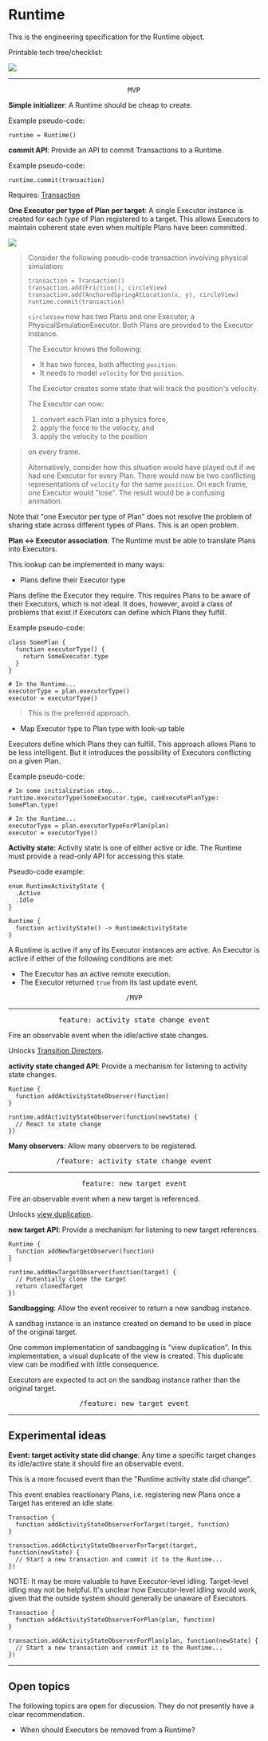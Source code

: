 # Runtime

This is the engineering specification for the Runtime object.

Printable tech tree/checklist:

![](../../_assets/RuntimeTechTree.svg)

---

<p style="text-align:center"><tt>MVP</tt></p>

**Simple initializer**: A Runtime should be cheap to create.

Example pseudo-code:

    runtime = Runtime()

**commit API**: Provide an API to commit Transactions to a Runtime.

Example pseudo-code:

    runtime.commit(transaction)

Requires: [Transaction](transaction.md)

**One Executor per type of Plan per target**: A single Executor instance is created for each *type* of Plan registered to a target. This allows Executors to maintain coherent state even when multiple Plans have been committed.

![](../../_assets/OneExecutor.svg)

> Consider the following pseudo-code transaction involving physical simulation:
> 
>     transaction = Transaction()
>     transaction.add(Friction(), circleView)
>     transaction.add(AnchoredSpringAtLocation(x, y), circleView)
>     runtime.commit(transaction)
> 
> `circleView` now has two Plans and one Executor, a PhysicalSimulationExecutor. Both Plans are provided to the Executor instance.
> 
> The Executor knows the following:
> 
> - It has two forces, both affecting `position`.
> - It needs to model `velocity` for the `position`.
> 
> The Executor creates some state that will track the position's velocity.
> 
> The Executor can now:
> 
> 1. convert each Plan into a physics force,
> 2. apply the force to the velocity, and
> 3. apply the velocity to the position

> on every frame.
> 
> Alternatively, consider how this situation would have played out if we had one Executor for every Plan. There would now be two conflicting representations of `velocity` for the same `position`. On each frame, one Executor would "lose". The result would be a confusing animation.

Note that "one Executor per type of Plan" does not resolve the problem of sharing state across different types of Plans. This is an open problem.

**Plan ↔ Executor association**: The Runtime must be able to translate Plans into Executors.

This lookup can be implemented in many ways:

- Plans define their Executor type

Plans define the Executor they require. This requires Plans to be aware of their Executors, which is not ideal. It does, however, avoid a class of problems that exist if Executors can define which Plans they fulfill.

Example pseudo-code:

    class SomePlan {
      function executorType() {
        return SomeExecutor.type
      }
    }
    
    # In the Runtime...
    executorType = plan.executorType()
    executor = executorType()

> This is the preferred approach.

- Map Executor type to Plan type with look-up table

Executors define which Plans they can fulfill. This approach allows Plans to be less intelligent. But it introduces the possibility of Executors conflicting on a given Plan.

Example pseudo-code:

    # In some initialization step...
    runtime.executorType(SomeExecutor.type, canExecutePlanType: SomePlan.type)
    
    # In the Runtime...
    executorType = plan.executorTypeForPlan(plan)
    executor = executorType()

**Activity state**: Activity state is one of either active or idle. The Runtime must provide a read-only API for accessing this state.

Pseudo-code example:

    enum RuntimeActivityState {
      .Active
      .Idle
    }
    
    Runtime {
      function activityState() -> RuntimeActivityState
    }

A Runtime is active if any of its Executor instances are active. An Executor is active if either of the following conditions are met:

- The Executor has an active remote execution.
- The Executor returned `true` from its last update event.

<p style="text-align:center"><tt>/MVP</tt></p>

---

<p style="text-align:center"><tt>feature: activity state change event</tt></p>

Fire an observable event when the idle/active state changes.

Unlocks [Transition Directors](../transition_directors.md).

**activity state changed API**: Provide a mechanism for listening to activity state changes.

    Runtime {
      function addActivityStateObserver(function)
    }
    
    runtime.addActivityStateObserver(function(newState) {
      // React to state change
    })

**Many observers**: Allow many observers to be registered.

<p style="text-align:center"><tt>/feature: activity state change event</tt></p>

---

<p style="text-align:center"><tt>feature: new target event</tt></p>

Fire an observable event when a new target is referenced.

Unlocks [view duplication](../view_duplication.md).

**new target API**: Provide a mechanism for listening to new target references.

    Runtime {
      function addNewTargetObserver(function)
    }
    
    runtime.addNewTargetObserver(function(target) {
      // Potentially clone the target
      return clonedTarget
    })

**Sandbagging**: Allow the event receiver to return a new sandbag instance.

A sandbag instance is an instance created on demand to be used in place of the original target.

One common implementation of sandbagging is "view duplication". In this implementation, a visual duplicate of the view is created. This duplicate view can be modified with little consequence.

Executors are expected to act on the sandbag instance rather than the original target.

<p style="text-align:center"><tt>/feature: new target event</tt></p>

---

## Experimental ideas

**Event: target activity state did change**: Any time a specific target changes its idle/active state it should fire an observable event.

This is a more focused event than the "Runtime activity state did change".

This event enables reactionary Plans, i.e. registering new Plans once a Target has entered an idle state.

    Transaction {
      function addActivityStateObserverForTarget(target, function)
    }
    
    transaction.addActivityStateObserverForTarget(target, function(newState) {
      // Start a new transaction and commit it to the Runtime...
    })

NOTE: It may be more valuable to have Executor-level idling. Target-level idling may not be helpful. It's unclear how Executor-level idling would work, given that the outside system should generally be unaware of Executors.

    Transaction {
      function addActivityStateObserverForPlan(plan, function)
    }
    
    transaction.addActivityStateObserverForPlan(plan, function(newState) {
      // Start a new transaction and commit it to the Runtime...
    })

---

## Open topics

The following topics are open for discussion. They do not presently have a clear recommendation.

- When should Executors be removed from a Runtime?